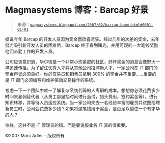 <!--yml

分类：未分类

时间：2024-05-18 05:11:45

-->

# Magmasystems 博客：Barcap 好景

> 来源：[`magmasystems.blogspot.com/2007/02/barcap-boom.html#0001-01-01`](http://magmasystems.blogspot.com/2007/02/barcap-boom.html#0001-01-01)

据说今年 Barcap 的开发人员因为奖金而欣喜若狂。经过几年的次差的奖金，去年努力吸引新开发人员的困难后，Barcap 终于看到曙光，并用可观的一大笔钱奖励他们辛勤工作的开发人员。

公司应该意识到，华尔街是一个非常小而紧密的社区，好坏奖金的消息会像野火一样迅速传播。为了留住优秀人才并从其他公司招聘新人才，一家公司在 IT 部门的奖金声誉必须良好。你的交易员和销售员拿到 300% 的奖金并不重要……重要的是 IT 部门必须编写和维护驱动交易操作的系统。

考虑一下一个团队中唯一了解复杂系统代码的人离职的成本。想想你必须花费多少时间来雇佣替代者（从员工那里抽时间进行面试，猎头费用，签约奖金等），进行知识转移，并等待人员适应系统。当一家公司失去一名经验丰富的雇员并试图招聘新员工时，公司会花费多少钱？如果将这笔钱用于奖金，是否足以留住一个有才华的人？  

往往，这并不是 IT 管理员的错。而是要说服业务 IT 真的很重要。

©2007 Marc Adler - 版权所有

